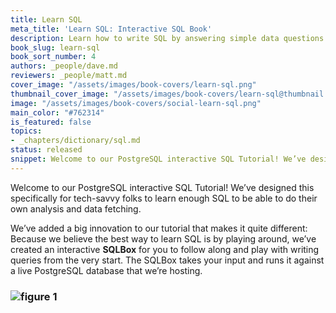 ```yaml
---
title: Learn SQL
meta_title: 'Learn SQL: Interactive SQL Book'
description: Learn how to write SQL by answering simple data questions
book_slug: learn-sql
book_sort_number: 4
authors: _people/dave.md
reviewers: _people/matt.md
cover_image: "/assets/images/book-covers/learn-sql.png"
thumbnail_cover_image: "/assets/images/book-covers/learn-sql@thumbnail.png"
image: "/assets/images/book-covers/social-learn-sql.png"
main_color: "#762314"
is_featured: false
topics:
- _chapters/dictionary/sql.md
status: released
snippet: Welcome to our PostgreSQL interactive SQL Tutorial! We’ve designed this specifically for tech-savvy folks to learn enough SQL to be able to do their own analysis and data fetching.
---
```

Welcome to our PostgreSQL interactive SQL Tutorial! We’ve designed this specifically for tech-savvy folks to learn enough SQL to be able to do their own analysis and data fetching.

We’ve added a big innovation to our tutorial that makes it quite different: Because we believe the best way to learn SQL is by playing around, we’ve created an interactive **SQLBox** for you to follow along and play with writing queries from the very start. The SQLBox takes your input and runs it against a live PostgreSQL database that we’re hosting.

### ![figure 1](https://chartio.com/assets/645863/tutorials/sql-tutorials/d3f733f4fbd24c4145b13eb2799f249ff490eb10008a2a3708afbf6790f65122/sql-tutorial-sqlbox.gif)
